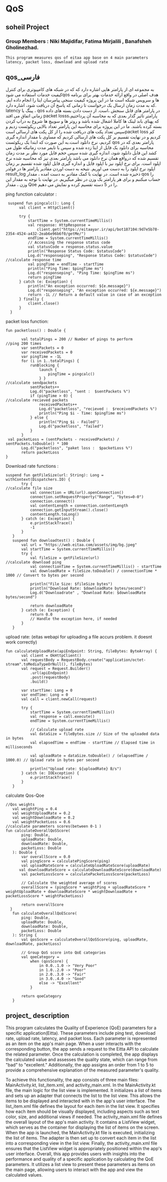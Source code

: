 # QoS
## soheil Project
### Group Members : Niki Majidifar, Fatima Mirjalili , Banafsheh Gholinezhad.
    This program measures qos of eitaa app base on 4 main parameters latency, packet loss, download and upload rate
## qos_فارسی
  به مجموعه ای از پارامتر هایی اشاره دارد که که در شبکه های کامپیوتری برای کنترل کیفیت خدمات استفاده می شودqos 
  هدف اصلی در واقع ارائه خدمات بهتر برای برنامه ها و سرویس شبکه است
  ما در این پروژه کیفیت سنجی پیامرسان ایتا را انجام داده ایم. 
  که به مدت زمان ارسال یک درخواست تا زمانی که پاسخ آن دریافت شود، اشاره دارد. latency پینگ یا ،  qos در پارامتر های قابل سنجش 
  ،است. از دست دادن بسته های داده زمانی اتفاق می افتد packet losssپارامتر تاثیر گذار بعدی که به محاسبه آن پرداختیم، 
  که  پهنای باند لینک ها کاملا اشغال شده باشد و روتر ها و سوییچ ها شروع به دراپ کردن بسته کرده باشند.
  ما در این پروژه برای محاسبه این پارامتر تعداد بالایی ریکوئست زدیم و سپس تعداد پکت های دریافت شده را از کل پکت های ارسالی 
  استpacket loss کم کردیم و در نهایت تقسیم بر کل پکت های ارسالی کردیم که مساوی با مقدار 
  اندازه گیری کردیم، نرخ دانلود است.به این صورت که ابتدا یک ریکوئست qos پارامتر بعدی که در محاسبه 
  برای دانلود یک فایل از ایتا زده شده و سپس با تایمر مدت زمانیکه طول می کشد این فایل دانلود شود، اندازه گیری شده
  سپس حجم فایل مورد نظر بر مدت زمان تقسیم شده که درواقع همان نرخ دانلود می باشد
  پارامتر بعدی نیز که محاسبه شده نرخ اپلود است. برای نرخ اپلود نیز با اپلود فایل و اندازه گیری فایل اپلود شده تقسیم بر زمان اپلود نرخ اپلود را به دست می اوریم. نتیحه به دست اوردن مقادیر پارامتر ها در فولدر result_log  ذخیزه شده است. 
  در نهایت با کمک مقادیر به دست امده ، مقدار qos  را حساب مبکنبم و برای هر پارامتر یک وزن در نظر میگیریم. در نهایت با توجه به مقدار این وزن ، مقدار Qoe  را در 5 دسته تقسیم کرده و نمایش می دهیم.  
  
  
  ping function calculator : 
  ```
   suspend fun pingcalc(): Long {
        val client = HttpClient()

        try {
            startTime = System.currentTimeMillis()
            val response: HttpResponse =
                client.get("https://eitaayar.ir/api/bot187104:9d7e5b78-2354-4524-a432-2eab6e96b6f0/getMe/")
            endTime = System.currentTimeMillis()
            // Accessing the response status code
            val statusCode = response.status.value
            println("Response Status Code: $statusCode")
            Log.d("responseping", "Response Status Code: $statusCode")
//calculate response time 
            val pingTime = endTime - startTime
            println("Ping Time: $pingTime ms")
            Log.d("responseping", "Ping Time: $pingTime ms")
            return pingTime
        } catch (e: Exception) {
            println("An exception occurred: ${e.message}")
            Log.d("responseping", "An exception occurred: ${e.message}")
            return -1L // Return a default value in case of an exception
        } finally {
            client.close()
        }
    }
 ```
packet loss function: 
 ```
 fun packetloss() : Double {

        val totalPings = 200 // Number of pings to perform
//ping 200 times
        var sentPackets = 0
        var receivedPackets = 0
        var pingTime = -1L
        for (i in 1..totalPings) {
            runBlocking {
                launch {
                    pingTime = pingcalc()
                } }
//calculate sendpackets
            sentPackets++
            Log.d("packetloss", "sent :  $sentPackets %")
            if (pingTime > 0) {
//calculate recieved packets 
                receivedPackets++
                Log.d("packetloss", "recieved :  $receivedPackets %")
                println("Ping $i - Time: $pingTime ms")
            } else {
                println("Ping $i - Failed")
                Log.d("packetloss", "failed")
            }
        }
  val packetLoss = (sentPackets - receivedPackets) / sentPackets.toDouble() * 100
        Log.d("packetloss", "paket loss :  $packetLoss %")
        return packetLoss
}
 ```
Download rate functions : 
 ```
suspend fun getFileSize(url: String): Long = withContext(Dispatchers.IO) {
        try {
//calculate file size 
            val connection = URL(url).openConnection()
            connection.setRequestProperty("Range", "bytes=0-0")
            connection.connect()
            val contentLength = connection.contentLength
            connection.getInputStream().close()
            contentLength.toLong()
        } catch (e: Exception) {
            e.printStackTrace()
            -1
        }
    }
    suspend fun downloadtest() : Double {
        val url = "https://web.eitaa.com/assets/img/bg.jpeg"
        val startTime = System.currentTimeMillis()
        try {
            val fileSize = getFileSize(url)
//calculate download ping
            val connectionTime = System.currentTimeMillis() - startTime
            val downloadRate = fileSize.toDouble() / connectionTime * 1000 // Convert to bytes per second

            println("File Size: $fileSize bytes")
            println("Download Rate: $downloadRate bytes/second")
            Log.d("Downloadrate" , "Download Rate: $downloadRate bytes/second")

            return downloadRate
        } catch (e: Exception) {
            return 0.0
            // Handle the exception here, if needed
        }
    }
 ```
upload rate: (eitas webapi for uploading a file accurs problem.  it doesnt work correctly) 
 ```
 fun calculateUploadRate(apiEndpoint: String, fileBytes: ByteArray) {
        val client = OkHttpClient()
        val requestBody = RequestBody.create("application/octet-stream".toMediaTypeOrNull(), fileBytes)
        val request = Request.Builder()
            .url(apiEndpoint)
            .post(requestBody)
            .build()

        var startTime: Long = 0
        var endTime: Long = 0
        val call = client.newCall(request)

        try {
            startTime = System.currentTimeMillis()
            val response = call.execute()
            endTime = System.currentTimeMillis()

            // Calculate upload rate
            val dataSize = fileBytes.size // Size of the uploaded data in bytes
            val elapsedTime = endTime - startTime // Elapsed time in milliseconds

            val uploadRate = dataSize.toDouble() / (elapsedTime / 1000.0) // Upload rate in bytes per second

            println("Upload rate: ${uploadRate} B/s")
        } catch (e: IOException) {
            e.printStackTrace()
        }
    }
 ```
calculate Qos-Qoe 
 ```
//Qos weights 
    val weightPing = 0.4
    val weightUploadRate = 0.2
    val weightDownloadRate = 0.2
    val weightPacketLoss = 0.6
//calculate parameters scores(between 0-1 )
 fun calculateOverallQoSScore(
        ping: Double,
        uploadRate: Double,
        downloadRate: Double,
        packetLoss: Double
    ): Double {
        var overallScore = 0.0
        val pingScore = calculatePingScore(ping)
        val uploadRateScore = calculateUploadRateScore(uploadRate)
       val downloadRateScore = calculateDownloadRateScore(downloadRate)
        val packetLossScore = calculatePacketLossScore(packetLoss)

        // Calculate the weighted average of scores
        overallScore = (pingScore * weightPing + uploadRateScore * weightUploadRate + downloadRateScore * weightDownloadRate + packetLossScore * weightPacketLoss)

        return overallScore
   }
    fun calculateOverallQoEScore(
        ping: Double,
        uploadRate: Double,
        downloadRate: Double,
        packetLoss: Double
    ): String {
        val qosScore = calculateOverallQoSScore(ping, uploadRate, downloadRate, packetLoss)

        // Group QoS score into QoE categories
        val qoeCategory =
            when (qosScore) {
                in 0.0..1.0 -> "Very Poor"
                in 1.0..2.0 -> "Poor"
                in 2.0..3.0 -> "Fair"
                in 3.0..4.0 -> "Good"
                else -> "Excellent"
            }

        return qoeCategory
    }

```

 ## project_ description
This program calculates the Quality of Experience (QoE) parameters for a specific application(Eitta). These parameters include ping test, download rate, upload rate, latency, and packet loss. Each parameter is represented as an item on the app's main page. When a user interacts with the corresponding button, the app sends a request to the Eitta API to calculate the related parameter. Once the calculation is completed, the app displays the calculated value and assesses the quality state, which can range from "bad" to "excellent." Additionally, the app assigns an order from 1 to 5 to provide a comprehensive explanation of the measured parameter's quality.

To achieve this functionality, the app consists of three main files: MainActivity.kt, list_item.xml, and activity_main.xml. 
In the MainActivity.kt file, the main logic for the list view is implemented. It initializes a list of items and sets up an adapter that connects the list to the list view. This allows the items to be displayed and interacted with in the app's user interface.
The list_item.xml file defines the layout for each item in the list view. It specifies how each item should be visually displayed, including aspects such as text color, size, and additional views if needed.
The activity_main.xml file defines the overall layout of the app's main activity. It contains a ListView widget, which serves as the container for displaying the list of items on the screen.
When the app is launched, the MainActivity.kt file is executed, initializing the list of items. The adapter is then set up to convert each item in the list into a corresponding view in the list view. Finally, the activity_main.xml file ensures that the ListView widget is appropriately positioned within the app's user interface.
Overall, this app provides users with insights into the performance and quality of a specific application by calculating the QoE parameters. It utilizes a list view to present these parameters as items on the main page, allowing users to interact with the app and view the calculated values.
